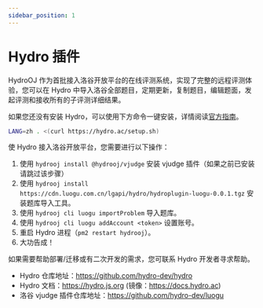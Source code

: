 ```yaml
---
sidebar_position: 1
---
```


# Hydro 插件

HydroOJ 作为首批接入洛谷开放平台的在线评测系统，实现了完整的远程评测体验，您可以在 Hydro 中导入洛谷全部题目，定期更新，复制题目，编辑题面，发起评测和接收所有的子评测详细结果。

如果您还没有安装 Hydro，可以使用下方命令一键安装，详情阅读[官方指南](https://docs.hydro.ac/docs/install/)。

```sh
LANG=zh . <(curl https://hydro.ac/setup.sh)
```

使 Hydro 接入洛谷开放平台，您需要进行以下操作：

1. 使用 `hydrooj install @hydrooj/vjudge` 安装 vjudge 插件（如果之前已安装请跳过该步骤） 
2. 使用 `hydrooj install https://cdn.luogu.com.cn/lgapi/hydro/hydroplugin-luogu-0.0.1.tgz` 安装题库导入工具。
3. 使用 `hydrooj cli luogu importProblem` 导入题库。
4. 使用 `hydrooj cli luogu addAccount <token>` 设置账号。
5. 重启 Hydro 进程（`pm2 restart hydrooj`）。
6. 大功告成！

如果需要帮助部署/迁移或有二次开发的需求，您可联系 Hydro 开发者寻求帮助。

- Hydro 仓库地址：https://github.com/hydro-dev/hydro
- Hydro 文档：https://hydro.js.org (镜像：https://docs.hydro.ac)
- 洛谷 vjudge 插件仓库地址：https://github.com/hydro-dev/luogu
